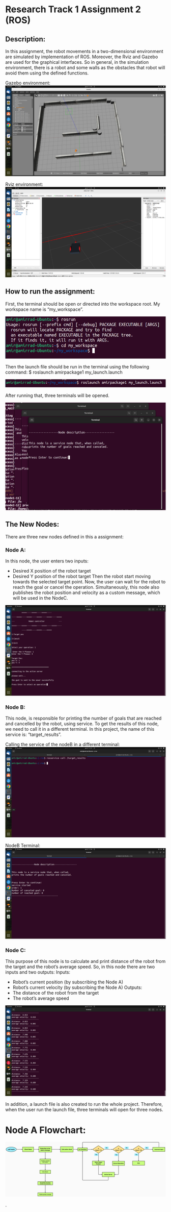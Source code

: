 # Research Track 1 Assignment 2 (ROS)

## Description:

In this assignment, the robot movements in a two-dimensional environment are simulated by implementation of ROS. Moreover, the Rviz and Gazebo are used for the graphical interfaces. So in general,  in the simulation environment, there is a robot and some walls as the obstacles that robot will avoid them using the defined functions. 

Gazebo environment:
![4](https://github.com/AmirRad1998/RT1_Assignment2_AmirRad/blob/main/Photos/4_Gazebo.png?raw=true "4")

Rviz environment:
![5](https://github.com/AmirRad1998/RT1_Assignment2_AmirRad/blob/main/Photos/5_Rviz.png?raw=true "5")


## How to run the assignment:
First, the terminal should be open or directed into the workspace root. My workspace name is “my_workspace”. 

![1](https://github.com/AmirRad1998/RT1_Assignment2_AmirRad/blob/main/Photos/1_cd_workspace.png?raw=true "1")

Then the launch file should be run in the terminal using the following command:
$ roslaunch amirpackage1 my_launch.launch

![2](https://github.com/AmirRad1998/RT1_Assignment2_AmirRad/blob/main/Photos/2_roslaunch.png?raw=true "2")

After running that, three terminals will be opened.

![3](https://github.com/AmirRad1998/RT1_Assignment2_AmirRad/blob/main/Photos/3_Three_TerminalsScreenshot%20from%202023-01-27%2021-20-23.png?raw=true "3")


## The New Nodes:
There are three new nodes defined in this a assignment:
### Node A:
In this node, the user enters two inputs:
-	Desired X position of the robot target
-	Desired Y position of the robot target
Then the robot start moving towards the selected target point. Now, the user can wait for the robot to reach the goal or cancel the operation.
Simultaneously, this node also publishes the robot position and velocity as a custom message, which will be used in the NodeC.

![6](https://github.com/AmirRad1998/RT1_Assignment2_AmirRad/blob/main/Photos/6_NodeA.png?raw=true "6")

### Node B:
This node, is responsible for printing the number of goals that are reached and cancelled by the robot, using service. To get the results of this node, we need to call it in a different terminal. In this project, the name of this service is: “target_results”.

Calling the service of the nodeB in a different terminal:
![7](https://github.com/AmirRad1998/RT1_Assignment2_AmirRad/blob/main/Photos/7_Calling_Service_NodeB.png?raw=true "7")

NodeB Terminal:
![8](https://github.com/AmirRad1998/RT1_Assignment2_AmirRad/blob/main/Photos/8_NodeB.png?raw=true "8")


### Node C:
This purpose of this node is to calculate and print distance of the robot from the target and the robot’s average speed. So, in this node there are two inputs and two outputs:
Inputs:
-	Robot’s current position (by subscribing the Node A)
-	Robot’s current velocity (by subscribing the Node A)
Outputs:
-	The distance of the robot from the target
-	The robot’s average speed

![9](https://github.com/AmirRad1998/RT1_Assignment2_AmirRad/blob/main/Photos/9_NodeC.png?raw=true "9")


In addition, a launch file is also created to run the whole project. Therefore, when the user run the launch file, three terminals will open for three nodes.



 

# Node A Flowchart:

![0](https://github.com/AmirRad1998/RT1_Assignment2_AmirRad/blob/main/Photos/0_FlowChart.png?raw=true "0")

.






















